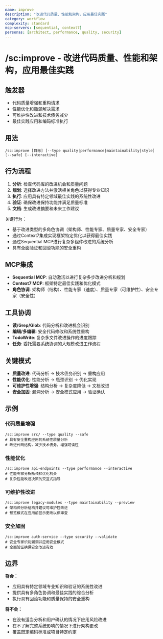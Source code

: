 ```yaml
---
name: improve
description: "改进代码质量、性能和架构，应用最佳实践"
category: workflow
complexity: standard
mcp-servers: [sequential, context7]
personas: [architect, performance, quality, security]
---
```


# /sc:improve - 改进代码质量、性能和架构，应用最佳实践

## 触发器
- 代码质量增强和重构请求
- 性能优化和瓶颈解决需求
- 可维护性改进和技术债务减少
- 最佳实践应用和编码标准执行

## 用法
```
/sc:improve [目标] [--type quality|performance|maintainability|style] [--safe] [--interactive]
```

## 行为流程
1. **分析**: 检查代码库的改进机会和质量问题
2. **规划**: 选择改进方法并激活相关角色以获得专业知识
3. **执行**: 应用具有特定领域最佳实践的系统性改进
4. **验证**: 确保改进保持功能并满足质量标准
5. **文档**: 生成改进摘要和未来工作建议

关键行为：
- 基于改进类型的多角色协调（架构师、性能专家、质量专家、安全专家）
- 通过Context7集成实现框架特定优化以获得最佳实践
- 通过Sequential MCP进行复杂多组件改进的系统分析
- 具有全面验证和回滚功能的安全重构

## MCP集成
- **Sequential MCP**: 自动激活以进行复杂多步改进分析和规划
- **Context7 MCP**: 框架特定最佳实践和优化模式
- **角色协调**: 架构师（结构）、性能专家（速度）、质量专家（可维护性）、安全专家（安全性）

## 工具协调
- **读/Grep/Glob**: 代码分析和改进机会识别
- **编辑/多编辑**: 安全代码修改和系统性重构
- **TodoWrite**: 复杂多文件改进操作的进度跟踪
- **任务**: 委托需要系统协调的大规模改进工作流程

## 关键模式
- **质量改进**: 代码分析 → 技术债务识别 → 重构应用
- **性能优化**: 性能分析 → 瓶颈识别 → 优化实现
- **可维护性增强**: 结构分析 → 复杂度降低 → 文档改进
- **安全加固**: 漏洞分析 → 安全模式应用 → 验证确认

## 示例

### 代码质量增强
```
/sc:improve src/ --type quality --safe
# 具有安全重构应用的系统性质量分析
# 改进代码结构，减少技术债务，增强可读性
```

### 性能优化
```
/sc:improve api-endpoints --type performance --interactive
# 性能专家分析瓶颈和优化机会
# 复杂性能改进决策的交互式指导
```

### 可维护性改进
```
/sc:improve legacy-modules --type maintainability --preview
# 架构师分析结构并建议可维护性改进
# 预览模式在应用前显示更改以供审查
```

### 安全加固
```
/sc:improve auth-service --type security --validate
# 安全专家识别漏洞并应用安全模式
# 全面验证确保安全改进有效
```

## 边界

**将会：**
- 应用具有特定领域专业知识和验证的系统性改进
- 提供具有多角色协调和最佳实践的综合分析
- 执行具有回滚功能和质量保持的安全重构

**将不会：**
- 在没有适当分析和用户确认的情况下应用风险改进
- 在不了解完整系统影响的情况下进行架构更改
- 覆盖既定编码标准或项目特定约定